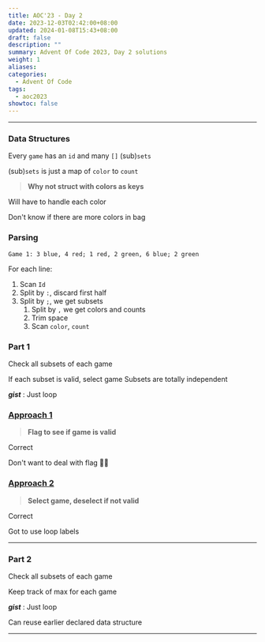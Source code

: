 ```yaml
---
title: AOC'23 - Day 2
date: 2023-12-03T02:42:00+08:00
updated: 2024-01-08T15:43+08:00
draft: false
description: ""
summary: Advent Of Code 2023, Day 2 solutions
weight: 1
aliases: 
categories:
  - Advent Of Code
tags:
  - aoc2023
showtoc: false
---
```

---
### Data Structures

Every `game` has an `id` and many `[]` (sub)`sets`


(sub)`sets` is just a map of `color` to `count`

> **Why not struct with colors as keys**

Will have to handle each color

Don't know if there are more colors in bag

### Parsing

```
Game 1: 3 blue, 4 red; 1 red, 2 green, 6 blue; 2 green
```

For each line:
1. Scan `Id`
2. Split by `:`, discard first half
3. Split by `;`, we get subsets
	1. Split by `,` we get colors and counts
	2. Trim space
	3. Scan `color`, `count`


### Part 1

Check all subsets of each game

If each subset is valid, select game
Subsets are totally independent


***gist*** : Just loop

### <ins>Approach 1</ins>

> **Flag to see if game is valid**

Correct

Don't want to deal with flag 💆‍♂️

### <ins>Approach 2</ins>

> **Select game, deselect if not valid**

Correct

Got to use loop labels


---

### Part 2

Check all subsets of each game

Keep track of max for each game


***gist*** : Just loop

Can reuse earlier declared data structure


---
